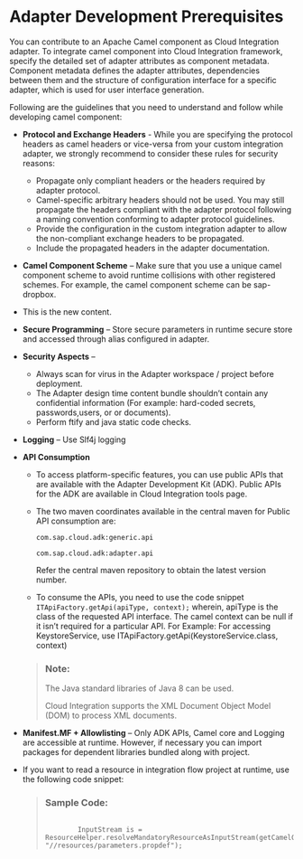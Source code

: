 <!-- loio5638d4a57a7a45e8aac90b95cc3f8521 -->

# Adapter Development Prerequisites

You can contribute to an Apache Camel component as Cloud Integration adapter. To integrate camel component into Cloud Integration framework, specify the detailed set of adapter attributes as component metadata. Component metadata defines the adapter attributes, dependencies between them and the structure of configuration interface for a specific adapter, which is used for user interface generation.

Following are the guidelines that you need to understand and follow while developing camel component:

-   **Protocol and Exchange Headers** - While you are specifying the protocol headers as camel headers or vice-versa from your custom integration adapter, we strongly recommend to consider these rules for security reasons:

    -   Propagate only compliant headers or the headers required by adapter protocol.
    -   Camel-specific arbitrary headers should not be used. You may still propagate the headers compliant with the adapter protocol following a naming convention conforming to adapter protocol guidelines.
    -   Provide the configuration in the custom integration adapter to allow the non-compliant exchange headers to be propagated.
    -   Include the propagated headers in the adapter documentation.

-   **Camel Component Scheme** – Make sure that you use a unique camel component scheme to avoid runtime collisions with other registered schemes. For example, the camel component scheme can be sap-dropbox.

-   This is the new content.
-   **Secure Programming** – Store secure parameters in runtime secure store and accessed through alias configured in adapter.
-   **Security Aspects** –

    -   Always scan for virus in the Adapter workspace / project before deployment.
    -   The Adapter design time content bundle shouldn’t contain any confidential information \(For example: hard-coded secrets, passwords,users, or or documents\).
    -   Perform ftify and java static code checks.

-   **Logging** – Use Slf4j logging

-   **API Consumption** 

    -   To access platform-specific features, you can use public APIs that are available with the Adapter Development Kit \(ADK\). Public APIs for the ADK are available in Cloud Integration tools page.
    -   The two maven coordinates available in the central maven for Public API consumption are:

        `com.sap.cloud.adk:generic.api`

        `com.sap.cloud.adk:adapter.api`

        Refer the central maven repository to obtain the latest version number.

    -   To consume the APIs, you need to use the code snippet `ITApiFactory.getApi(apiType, context);` wherein, apiType is the class of the requested API interface. The camel context can be null if it isn’t required for a particular API. For Example: For accessing KeystoreService, use ITApiFactory.getApi\(KeystoreService.class, context\)

    > ### Note:  
    > The Java standard libraries of Java 8 can be used.
    > 
    > Cloud Integration supports the XML Document Object Model \(DOM\) to process XML documents.

-   **Manifest.MF + Allowlisting** – Only ADK APIs, Camel core and Logging are accessible at runtime. However, if necessary you can import packages for dependent libraries bundled along with project.

-   If you want to read a resource in integration flow project at runtime, use the following code snippet:

    > ### Sample Code:  
    > ```
    > 
    >         InputStream is = ResourceHelper.resolveMandatoryResourceAsInputStream(getCamelContext().getClassResolver(), "//resources/parameters.propdef");
    > 
    > ```



